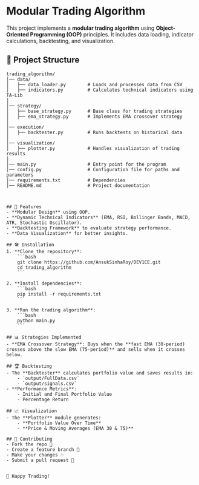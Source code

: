 # Modular Trading Algorithm

This project implements a **modular trading algorithm** using **Object-Oriented Programming (OOP)** principles. It includes data loading, indicator calculations, backtesting, and visualization.

## 📁 Project Structure
```plaintext
trading_algorithm/
│── data/
│   ├── data_loader.py        # Loads and processes data from CSV
│   ├── indicators.py         # Calculates technical indicators using TA-Lib
│
│── strategy/
│   ├── base_strategy.py      # Base class for trading strategies
│   ├── ema_strategy.py       # Implements EMA crossover strategy
│
│── execution/
│   ├── backtester.py         # Runs backtests on historical data
│
│── visualization/
│   ├── plotter.py            # Handles visualization of trading results
│
│── main.py                   # Entry point for the program
│── config.py                 # Configuration file for paths and parameters
│── requirements.txt          # Dependencies
│── README.md                 # Project documentation



## 📌 Features
- **Modular Design** using OOP.
- **Dynamic Technical Indicators** (EMA, RSI, Bollinger Bands, MACD, ATR, Stochastic Oscillator).
- **Backtesting Framework** to evaluate strategy performance.
- **Data Visualization** for better insights.

## 🛠️ Installation
1. **Clone the repository**:
    ```bash
    git clone https://github.com/AnsukSinhaRoy/DEV1CE.git
    cd trading_algorithm
    ```

2. **Install dependencies**:
    ```bash
    pip install -r requirements.txt
    ```

3. **Run the trading algorithm**:
    ```bash
    python main.py
    ```

## 📊 Strategies Implemented
- **EMA Crossover Strategy**: Buys when the **fast EMA (30-period) crosses above the slow EMA (75-period)** and sells when it crosses below.

## 🏆 Backtesting
- The **Backtester** calculates portfolio value and saves results in:
    - `output/FullData.csv`
    - `output/signals.csv`
- **Performance Metrics**:
    - Initial and Final Portfolio Value
    - Percentage Return

## 📈 Visualization
- The **Plotter** module generates:
    - **Portfolio Value Over Time**
    - **Price & Moving Averages (EMA 30 & 75)**

## 📢 Contributing
- Fork the repo 🍴
- Create a feature branch 🌿
- Make your changes ✨
- Submit a pull request 📩


🚀 Happy Trading! 
